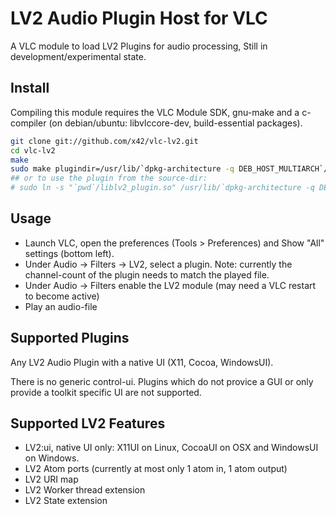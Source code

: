 LV2 Audio Plugin Host for VLC
=============================

A VLC module to load LV2 Plugins for audio processing,
Still in development/experimental state.

Install
-------

Compiling this module requires the VLC Module SDK, gnu-make and a c-compiler
(on debian/ubuntu: libvlccore-dev, build-essential packages).

```bash
git clone git://github.com/x42/vlc-lv2.git
cd vlc-lv2
make
sudo make plugindir=/usr/lib/`dpkg-architecture -q DEB_HOST_MULTIARCH`/vlc/plugins/ install
## or to use the plugin from the source-dir:
# sudo ln -s "`pwd`/liblv2_plugin.so" /usr/lib/`dpkg-architecture -q DEB_HOST_MULTIARCH`/vlc/plugins/misc/liblv2_plugin.so
```

Usage
-----

* Launch VLC, open the preferences (Tools > Preferences) and Show "All" settings (bottom left).
* Under Audio -> Filters -> LV2, select a plugin.
  Note: currently the channel-count of the plugin needs to match the played file.
* Under Audio -> Filters enable the LV2 module (may need a VLC restart to become active)
* Play an audio-file


Supported Plugins
-----------------

Any LV2 Audio Plugin with a native UI (X11, Cocoa, WindowsUI).

There is no generic control-ui. Plugins which do not provice a GUI or only provide
a toolkit specific UI are not supported.

Supported LV2 Features
----------------------
* LV2:ui, native UI only: X11UI on Linux, CocoaUI on OSX and WindowsUI on Windows.
* LV2 Atom ports (currently at most only 1 atom in, 1 atom output)
* LV2 URI map
* LV2 Worker thread extension
* LV2 State extension
